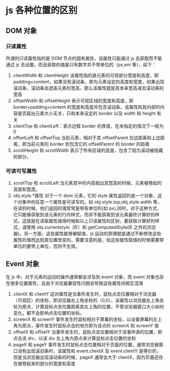 # js 各种位置的区别

## DOM 对象

### 只读属性

所谓的只读属性指的是 DOM 节点的固有属性，该属性只能通过 js 去获取而不能通过 js 去设置，而且获取的值是只有数字并不带单位的（px,em 等），如下：

1. clientWidth 和 clientHeight
   该属性指的是元素的可视部分宽度和高度，即 padding+content，如果没有滚动条，即为元素设定的高度和宽度，如果出现滚动条，滚动条会遮盖元素的宽高，那么该属性就是其本来宽高减去滚动条的宽高
2. offsetWidth 和 offsetHeight
   表示可视区域的宽度和高度，即 border+padding+content 的宽度和高度并包含滚动条，该属性和其内部的内容是否超出元素大小无关，只和本来设定的 border 以及 width 和 height 有关
3. clientTop 和 clientLeft：表示边框 border 的厚度，在未指定的情况下一般为 0
4. offsetLeft 和 offsetTop
   当前元素，相对于其 offsetParent 左边距离和上边距离，即当前元素的 border 到包含它的 offsetParent 的 border 的距离
5. scrollHeight 和 scrollWidth
   表示了所有区域的高度，包含了因为滚动被隐藏的部分。

### 可读可写属性

1. scrollTop 和 scrollLeft
   当元素其中的内容超出其宽高的时候，元素被卷起的高度和宽度。
2. obj.style.\*属性
   对于一个 dom 元素，它的 style 属性返回的是一个对象，这个对象中的任意一个属性是可读写的。如 obj.style.top,obj.style.wdith 等，在读的时候，他们返回的值常常是带有单位的(如 px),同时，对于这种方式，
   它只能够获取到该元素的行内样式，而并不能获取到该元素最终计算好的样式，这就是在读取属性值得时候和以上只读属性的区别，要获取计算好的样式，请使用 obj.currentstyle（IE）和 getComputedStyle(IE 之外的浏览器)。另一方面，这些属性能够被赋值，js 运动的原理就是通过不断修改这些属性的值而达到其位置改变的，需要注意的是，给这些属性赋值的时候需要带单位的要带上单位，否则不生效。

## Event 对象

在 js 中，对于元素的运动的操作通常都会涉及到 event 对象，而 event 对象也存在很多位置属性，且由于浏览器兼容性问题会导致这些属性间相互混淆

1. clientX 和 clientY
   这对属性是当事件发生时，鼠标点击位置相对于浏览器（可视区）的坐标，即浏览器左上角坐标的（0,0），该属性以浏览器左上角坐标为原点，计算鼠标点击位置距离其左上角的位置，不管浏览器窗口大小如何变化，都不会影响点击位置的坐标。
2. screenX 和 screenY
   事件发生时鼠标相对于屏幕的坐标，以设备屏幕的左上角为原点，事件发生时鼠标点击的地方即为该点的 screenX 和 screenY 值
3. offsetX 和 offsetY
   当事件发生时，鼠标点击位置相对于该事件源的位置，即点击该 div，以该 div 左上角为原点来计算鼠标点击位置的坐标
4. pageX 和 pageY
   事件发生时鼠标点击位置相对于页面的位置，通常浏览器窗口没有出现滚动条时，该属性和 event.clientX 及 event.clientY 是等价的，但是当浏览器出现滚动条的时候，pageX 通常会大于 clientX，因为页面还存在被卷起来的部分的宽度和高度
